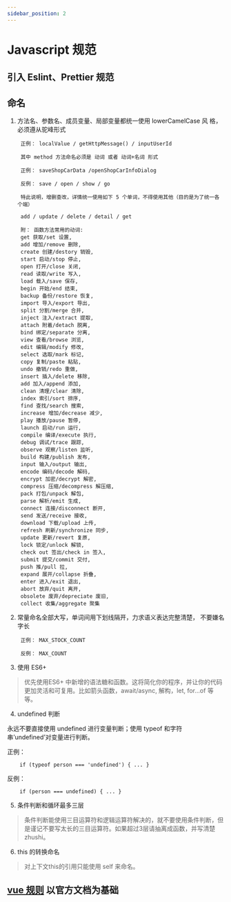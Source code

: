 ```yaml
---
sidebar_position: 2
---
```


# Javascript 规范

## 引入 Eslint、Prettier 规范

## 命名

  1. 方法名、参数名、成员变量、局部变量都统一使用 lowerCamelCase 风 格，必须遵从驼峰形式

          正例： localValue / getHttpMessage() / inputUserId
        
          其中 method 方法命名必须是 动词 或者 动词+名词 形式
          
          正例： saveShopCarData /openShopCarInfoDialog
          
          反例： save / open / show / go
        
          特此说明，增删查改，详情统一使用如下 5 个单词，不得使用其他（目的是为了统一各个端）

          add / update / delete / detail / get 

          附： 函数方法常用的动词: 
          get 获取/set 设置, 
          add 增加/remove 删除, 
          create 创建/destory 销毁, 
          start 启动/stop 停止, 
          open 打开/close 关闭, 
          read 读取/write 写入, 
          load 载入/save 保存,
          begin 开始/end 结束, 
          backup 备份/restore 恢复,
          import 导入/export 导出, 
          split 分割/merge 合并,
          inject 注入/extract 提取,
          attach 附着/detach 脱离, 
          bind 绑定/separate 分离, 
          view 查看/browse 浏览, 
          edit 编辑/modify 修改,
          select 选取/mark 标记, 
          copy 复制/paste 粘贴,
          undo 撤销/redo 重做, 
          insert 插入/delete 移除,
          add 加入/append 添加, 
          clean 清理/clear 清除,
          index 索引/sort 排序,
          find 查找/search 搜索, 
          increase 增加/decrease 减少, 
          play 播放/pause 暂停, 
          launch 启动/run 运行, 
          compile 编译/execute 执行, 
          debug 调试/trace 跟踪, 
          observe 观察/listen 监听,
          build 构建/publish 发布,
          input 输入/output 输出,
          encode 编码/decode 解码, 
          encrypt 加密/decrypt 解密, 
          compress 压缩/decompress 解压缩, 
          pack 打包/unpack 解包,
          parse 解析/emit 生成,
          connect 连接/disconnect 断开,
          send 发送/receive 接收, 
          download 下载/upload 上传, 
          refresh 刷新/synchronize 同步,
          update 更新/revert 复原, 
          lock 锁定/unlock 解锁, 
          check out 签出/check in 签入, 
          submit 提交/commit 交付, 
          push 推/pull 拉,
          expand 展开/collapse 折叠, 
          enter 进入/exit 退出,
          abort 放弃/quit 离开, 
          obsolete 废弃/depreciate 废旧, 
          collect 收集/aggregate 聚集


2. 常量命名全部大写，单词间用下划线隔开，力求语义表达完整清楚， 不要嫌名字长

        正例： MAX_STOCK_COUNT
        
        反例： MAX_COUNT

3. 使用 ES6+

  > 优先使用ES6+ 中新增的语法糖和函数。这将简化你的程序，并让你的代码更加灵活和可复用。比如箭头函数，await/async, 解构，let, for...of 等等。

4. undefined 判断

  永远不要直接使用 undefined 进行变量判断；使用 typeof 和字符串’undefined’对变量进行判断。

  正例：

        if (typeof person === 'undefined') { ... }

  反例：

        if (person === undefined) { ... }


5. 条件判断和循环最多三层

  > 条件判断能使用三目运算符和逻辑运算符解决的，就不要使用条件判断，但是谨记不要写太长的三目运算符。如果超过3层请抽离成函数，并写清楚zhushi。

6. this 的转换命名

 > 对上下文this的引用只能使用 self 来命名。

 

 ## [vue 规则](https://v2.cn.vuejs.org/v2/style-guide/) 以官方文档为基础